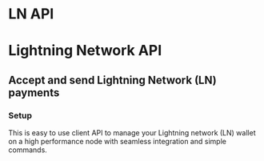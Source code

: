 # LN API
# Lightning Network API
## Accept and send Lightning Network (LN) payments

### Setup

This is easy to use client API to manage your Lightning network (LN) wallet on a high performance node with seamless integration and simple commands.
